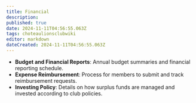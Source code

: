 ```yaml
---
title: Financial
description: 
published: true
date: 2024-11-11T04:56:55.063Z
tags: choteaulionsclubwiki
editor: markdown
dateCreated: 2024-11-11T04:56:55.063Z
---
```


- **Budget and Financial Reports**: Annual budget summaries and financial reporting schedule.
- **Expense Reimbursement**: Process for members to submit and track reimbursement requests.
- **Investing Policy**: Details on how surplus funds are managed and invested according to club policies.